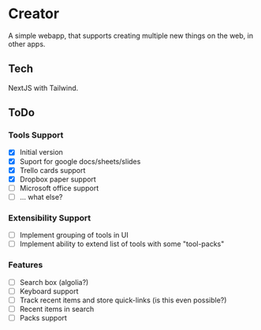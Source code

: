 # Сreator

A simple webapp, that supports creating multiple new things on the web, in other apps.

## Tech

NextJS with Tailwind.

## ToDo

### Tools Support

- [x] Initial version
- [x] Suport for google docs/sheets/slides
- [x] Trello cards support
- [x] Dropbox paper support
- [ ] Microsoft office support
- [ ] ... what else?

### Extensibility Support

- [ ] Implement grouping of tools in UI
- [ ] Implement ability to extend list of tools with some "tool-packs"

### Features

- [ ] Search box (algolia?)
- [ ] Keyboard support
- [ ] Track recent items and store quick-links (is this even possible?)
- [ ] Recent items in search
- [ ] Packs support

